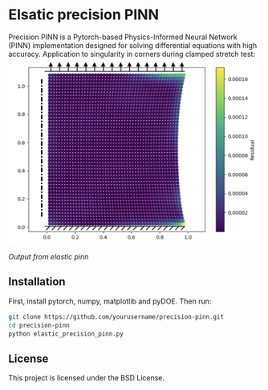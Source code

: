 # Elsatic precision PINN

Precision PINN is a Pytorch-based Physics-Informed Neural Network (PINN) implementation designed for solving differential equations with high accuracy. Application to singularity in corners during clamped stretch test:
![ClampedStretch](clamped_stretch.png)

*Output from elastic pinn*

## Installation

First, install pytorch, numpy, matplotlib and pyDOE. Then run:

```bash
git clone https://github.com/yourusername/precision-pinn.git
cd precision-pinn
python elastic_precision_pinn.py
```
## License

This project is licensed under the BSD License.
